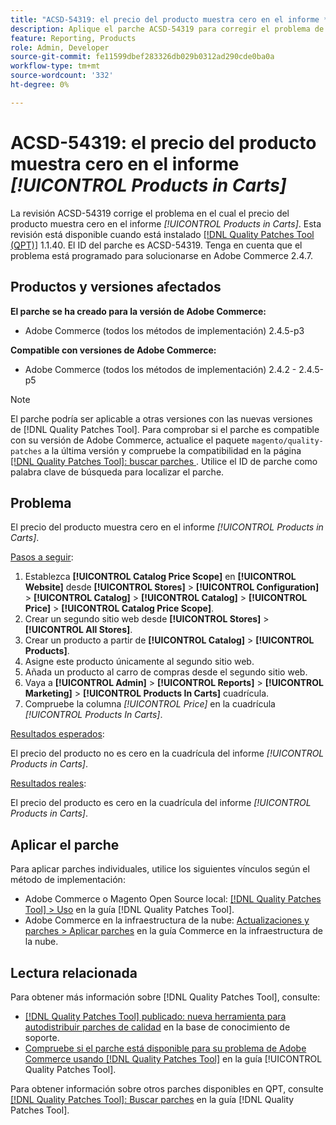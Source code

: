 ```yaml
---
title: "ACSD-54319: el precio del producto muestra cero en el informe *[!UICONTROL Products in Carts]*"
description: Aplique el parche ACSD-54319 para corregir el problema de Adobe Commerce donde el precio del producto muestra cero en el informe *[!UICONTROL Products in Carts]*
feature: Reporting, Products
role: Admin, Developer
source-git-commit: fe11599dbef283326db029b0312ad290cde0ba0a
workflow-type: tm+mt
source-wordcount: '332'
ht-degree: 0%

---
```


# ACSD-54319: el precio del producto muestra cero en el informe *[!UICONTROL Products in Carts]*

La revisión ACSD-54319 corrige el problema en el cual el precio del producto muestra cero en el informe *[!UICONTROL Products in Carts]*. Esta revisión está disponible cuando está instalado [[!DNL Quality Patches Tool (QPT)]](https://experienceleague.adobe.com/en/docs/commerce-knowledge-base/kb/announcements/commerce-announcements/magento-quality-patches-released-new-tool-to-self-serve-quality-patches) 1.1.40. El ID del parche es ACSD-54319. Tenga en cuenta que el problema está programado para solucionarse en Adobe Commerce 2.4.7.

## Productos y versiones afectados

**El parche se ha creado para la versión de Adobe Commerce:**

* Adobe Commerce (todos los métodos de implementación) 2.4.5-p3

**Compatible con versiones de Adobe Commerce:**

* Adobe Commerce (todos los métodos de implementación) 2.4.2 - 2.4.5-p5

>[!NOTE]
>
>El parche podría ser aplicable a otras versiones con las nuevas versiones de [!DNL Quality Patches Tool]. Para comprobar si el parche es compatible con su versión de Adobe Commerce, actualice el paquete `magento/quality-patches` a la última versión y compruebe la compatibilidad en la página [[!DNL Quality Patches Tool]: buscar parches ](https://experienceleague.adobe.com/tools/commerce-quality-patches/index.html). Utilice el ID de parche como palabra clave de búsqueda para localizar el parche.

## Problema

El precio del producto muestra cero en el informe *[!UICONTROL Products in Carts]*.

<u>Pasos a seguir</u>:

1. Establezca **[!UICONTROL Catalog Price Scope]** en **[!UICONTROL Website]** desde **[!UICONTROL Stores]** > **[!UICONTROL Configuration]** > **[!UICONTROL Catalog]** > **[!UICONTROL Catalog]** > **[!UICONTROL Price]** > **[!UICONTROL Catalog Price Scope]**.
1. Crear un segundo sitio web desde **[!UICONTROL Stores]** > **[!UICONTROL All Stores]**.
1. Crear un producto a partir de **[!UICONTROL Catalog]** > **[!UICONTROL Products]**.
1. Asigne este producto únicamente al segundo sitio web.
1. Añada un producto al carro de compras desde el segundo sitio web.
1. Vaya a **[!UICONTROL Admin]** > **[!UICONTROL Reports]** > **[!UICONTROL Marketing]** > **[!UICONTROL Products In Carts]** cuadrícula.
1. Compruebe la columna *[!UICONTROL Price]* en la cuadrícula *[!UICONTROL Products In Carts]*.

<u>Resultados esperados</u>:

El precio del producto no es cero en la cuadrícula del informe *[!UICONTROL Products in Carts]*.

<u>Resultados reales</u>:

El precio del producto es cero en la cuadrícula del informe *[!UICONTROL Products in Carts]*.

## Aplicar el parche

Para aplicar parches individuales, utilice los siguientes vínculos según el método de implementación:

* Adobe Commerce o Magento Open Source local: [[!DNL Quality Patches Tool] > Uso](/help/tools/quality-patches-tool/usage.md) en la guía [!DNL Quality Patches Tool].
* Adobe Commerce en la infraestructura de la nube: [Actualizaciones y parches > Aplicar parches](https://experienceleague.adobe.com/docs/commerce-cloud-service/user-guide/develop/upgrade/apply-patches.html) en la guía Commerce en la infraestructura de la nube.

## Lectura relacionada

Para obtener más información sobre [!DNL Quality Patches Tool], consulte:

* [[!DNL Quality Patches Tool] publicado: nueva herramienta para autodistribuir parches de calidad](https://experienceleague.adobe.com/en/docs/commerce-knowledge-base/kb/announcements/commerce-announcements/magento-quality-patches-released-new-tool-to-self-serve-quality-patches) en la base de conocimiento de soporte.
* [Compruebe si el parche está disponible para su problema de Adobe Commerce usando [!DNL Quality Patches Tool]](/help/tools/quality-patches-tool/patches-available-in-qpt/check-patch-for-magento-issue-with-magento-quality-patches.md) en la guía [!UICONTROL Quality Patches Tool].


Para obtener información sobre otros parches disponibles en QPT, consulte [[!DNL Quality Patches Tool]: Buscar parches](https://experienceleague.adobe.com/tools/commerce-quality-patches/index.html) en la guía [!DNL Quality Patches Tool].
